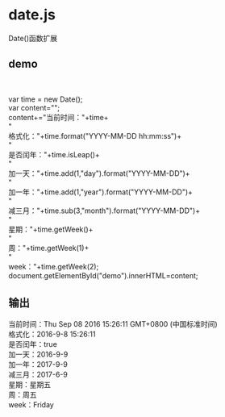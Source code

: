 # date.js
Date()函数扩展
<br>
## demo
<script src="../date.min.js"></script><br>
var time = new Date();<br>
var content="";<br>
content+="当前时间："+time+<br>
         "<br>格式化："+time.format("YYYY-MM-DD hh:mm:ss")+<br>
         "<br>是否闰年："+time.isLeap()+<br>
         "<br>加一天："+time.add(1,"day").format("YYYY-MM-DD")+<br>
         "<br>加一年："+time.add(1,"year").format("YYYY-MM-DD")+<br>
         "<br>减三月："+time.sub(3,"month").format("YYYY-MM-DD")+<br>
         "<br>星期："+time.getWeek()+<br>
         "<br>周："+time.getWeek(1)+<br>
         "<br>week："+time.getWeek(2);<br>
document.getElementById("demo").innerHTML=content;<br>

## 输出
当前时间：Thu Sep 08 2016 15:26:11 GMT+0800 (中国标准时间)<br>
格式化：2016-9-8 15:26:11<br>
是否闰年：true<br>
加一天：2016-9-9<br>
加一年：2017-9-9<br>
减三月：2017-6-9<br>
星期：星期五<br>
周：周五<br>
week：Friday<br>

